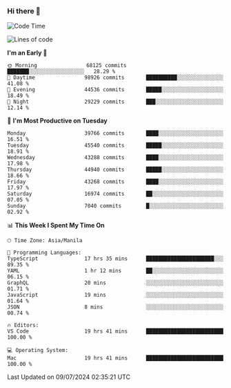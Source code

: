 ### Hi there 👋

<!--START_SECTION:waka-->
![Code Time](http://img.shields.io/badge/Code%20Time-5%2C337%20hrs%2032%20mins-blue)

![Lines of code](https://img.shields.io/badge/From%20Hello%20World%20I%27ve%20Written-113.2%20million%20lines%20of%20code-blue)

**I'm an Early 🐤** 

```text
🌞 Morning                68125 commits       ███████░░░░░░░░░░░░░░░░░░   28.29 % 
🌆 Daytime                98926 commits       ██████████░░░░░░░░░░░░░░░   41.08 % 
🌃 Evening                44536 commits       █████░░░░░░░░░░░░░░░░░░░░   18.49 % 
🌙 Night                  29229 commits       ███░░░░░░░░░░░░░░░░░░░░░░   12.14 % 
```
📅 **I'm Most Productive on Tuesday** 

```text
Monday                   39766 commits       ████░░░░░░░░░░░░░░░░░░░░░   16.51 % 
Tuesday                  45540 commits       █████░░░░░░░░░░░░░░░░░░░░   18.91 % 
Wednesday                43288 commits       ████░░░░░░░░░░░░░░░░░░░░░   17.98 % 
Thursday                 44940 commits       █████░░░░░░░░░░░░░░░░░░░░   18.66 % 
Friday                   43268 commits       ████░░░░░░░░░░░░░░░░░░░░░   17.97 % 
Saturday                 16974 commits       ██░░░░░░░░░░░░░░░░░░░░░░░   07.05 % 
Sunday                   7040 commits        █░░░░░░░░░░░░░░░░░░░░░░░░   02.92 % 
```


📊 **This Week I Spent My Time On** 

```text
🕑︎ Time Zone: Asia/Manila

💬 Programming Languages: 
TypeScript               17 hrs 35 mins      ██████████████████████░░░   89.35 % 
YAML                     1 hr 12 mins        ██░░░░░░░░░░░░░░░░░░░░░░░   06.15 % 
GraphQL                  20 mins             ░░░░░░░░░░░░░░░░░░░░░░░░░   01.71 % 
JavaScript               19 mins             ░░░░░░░░░░░░░░░░░░░░░░░░░   01.64 % 
JSON                     8 mins              ░░░░░░░░░░░░░░░░░░░░░░░░░   00.74 % 

🔥 Editors: 
VS Code                  19 hrs 41 mins      █████████████████████████   100.00 % 

💻 Operating System: 
Mac                      19 hrs 41 mins      █████████████████████████   100.00 % 
```


 Last Updated on 09/07/2024 02:35:21 UTC
<!--END_SECTION:waka-->


<!--
**rad182/rad182** is a ✨ _special_ ✨ repository because its `README.md` (this file) appears on your GitHub profile.

Here are some ideas to get you started:

- 🔭 I’m currently working on ...
- 🌱 I’m currently learning ...
- 👯 I’m looking to collaborate on ...
- 🤔 I’m looking for help with ...
- 💬 Ask me about ...
- 📫 How to reach me: ...
- 😄 Pronouns: ...
- ⚡ Fun fact: ...
-->
